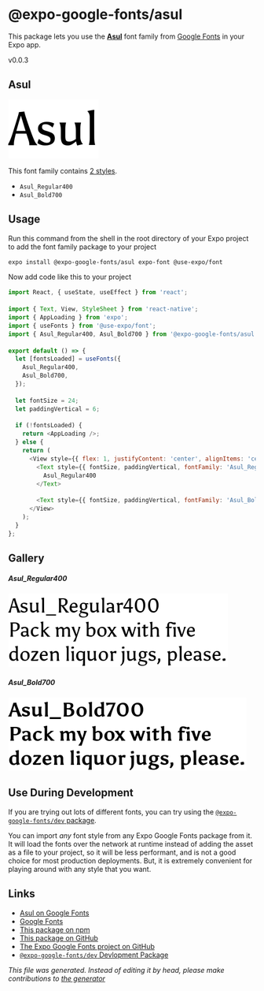 # @expo-google-fonts/asul

This package lets you use the [**Asul**](https://fonts.google.com/specimen/Asul) font family from [Google Fonts](https://fonts.google.com/) in your Expo app.

v0.0.3

## Asul

![Asul](./font-family.png)

This font family contains [2 styles](#gallery).

- `Asul_Regular400`
- `Asul_Bold700`

## Usage

Run this command from the shell in the root directory of your Expo project to add the font family package to your project
```sh
expo install @expo-google-fonts/asul expo-font @use-expo/font
```

Now add code like this to your project
```js
import React, { useState, useEffect } from 'react';

import { Text, View, StyleSheet } from 'react-native';
import { AppLoading } from 'expo';
import { useFonts } from '@use-expo/font';
import { Asul_Regular400, Asul_Bold700 } from '@expo-google-fonts/asul';

export default () => {
  let [fontsLoaded] = useFonts({
    Asul_Regular400,
    Asul_Bold700,
  });

  let fontSize = 24;
  let paddingVertical = 6;

  if (!fontsLoaded) {
    return <AppLoading />;
  } else {
    return (
      <View style={{ flex: 1, justifyContent: 'center', alignItems: 'center' }}>
        <Text style={{ fontSize, paddingVertical, fontFamily: 'Asul_Regular400' }}>
          Asul_Regular400
        </Text>

        <Text style={{ fontSize, paddingVertical, fontFamily: 'Asul_Bold700' }}>Asul_Bold700</Text>
      </View>
    );
  }
};

```

## Gallery

##### Asul_Regular400
![Asul_Regular400](./d38e526c102508df44df01ded7aefa955a61c999e42e91cbcb82103aa1269875.ttf.png)

##### Asul_Bold700
![Asul_Bold700](./1810c0e0a5199932d466db95d83fab54bd1b5f6fd5b91664ca7240078d2dd1f0.ttf.png)


## Use During Development

If you are trying out lots of different fonts, you can try using the [`@expo-google-fonts/dev` package](https://www.npmjs.com/package/@expo-google-fonts/dev).

You can import *any* font style from any Expo Google Fonts package from it. It will load the fonts
over the network at runtime instead of adding the asset as a file to your project, so it will be 
less performant, and is not a good choice for most production deployments. But, it is extremely convenient
for playing around with any style that you want.

## Links

- [Asul on Google Fonts](https://fonts.google.com/specimen/Asul)
- [Google Fonts](https://fonts.google.com/)
- [This package on npm](https://www.npmjs.com/package/@expo-google-fonts/asul)
- [This package on GitHub](https://github.com/expo/google-fonts/tree/master/font-packages/asul)
- [The Expo Google Fonts project on GitHub](https://github.com/expo/google-fonts)
- [`@expo-google-fonts/dev` Devlopment Package](https://github.com/expo/google-fonts/tree/master/font-packages/dev)


*This file was generated. Instead of editing it by head, please make contributions to [the generator](https://github.com/expo/google-fonts/tree/master/packages/generator)*
